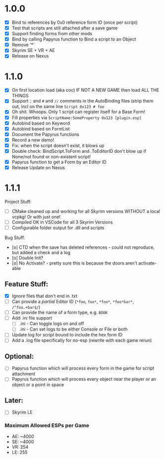 # 1.0.0

- [x] Bind to references by 0x0 reference form ID (once per script)
- [x] Test that scripts are still attached after a save game
- [x] Support finding forms from other mods
- [x] Bind by calling Papyrus function to Bind a script to an Object
- [x] Remove '*'
- [x] Skyrim SE + VR + AE
- [x] Release on Nexus

# 1.1.0

- [x] On first location load (aka coc) IF NOT A NEW GAME then load ALL THE THINGS
- [x] Support `;` and `#` and `//` comments in the AutoBinding files (strip them out, incl on the same line `Script 0x123 # foo`
- [x] Oh shit. Whoops. Only 1 script can register itself for a Base Form!
- [x] Fill properties via `ScriptName:SomeProperty 0x123 [plugin.esp]`
- [x] Autobind based on Keyword
- [x] Autobind based on FormList
- [x] Document the Papyrus functions
- [x] Record a new demo!
- [x] Fix: when the script doesn't exist, it blows up
- [x] Double check: BindScript.ToForm and .ToEditorID don't blow up if None/not found or non-existent script!
- [x] Papyrus function to get a Form by an Editor ID
- [x] Release Update on Nexus

# 1.1.1

Project Stuff:
- [ ] CMake cleaned up and working for all Skyrim versions WITHOUT a local vcpkg! Or with just one!
- [ ] Compiled OK in VSCode for all 3 Skyrim Versions
- [ ] Configurable folder output for .dll and scripts

Bug Stuff:
- [o] CTD when the save has deleted references - could not reproduce, but added a check and a log
- [o] Double Init?
- [o] No Activate? - pretty sure this is because the doors aren't activate-able

Feature Stuff:
- 
- [x] Ignore files that don't end in .txt
- [ ] Can provide a *partial* Editor ID (`*foo`, `foo*`, `*foo*`, `*foo*bar*`, `/^foo.+bar$/`)
- [ ] Can provide the name of a form type, e.g. `BOOK`
- [ ] Add .ini file support
  - [ ] .ini - Can toggle logs on and off
  - [ ] .ini - Can set logs to be either Console or File or both
- [ ] Update log for script bound to include the hex form ID
- [ ] Add a .log file specifically for no-esp (rewrite with each game rerun) 

## Optional:

- [ ] Papyrus function which will process every form in the game for script attachment
- [ ] Papyrus function which will process every object near the player or an object or a point in space

## Later:
- [ ] Skyrim LE

### Maximum Allowed ESPs per Game

- AE: ~4000
- SE: ~4000
- VR: 254
- LE: 255


